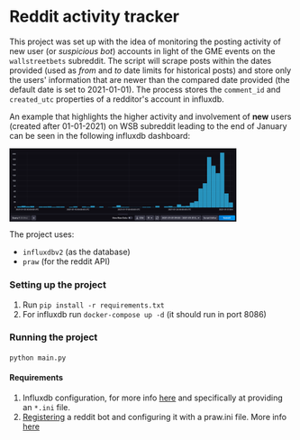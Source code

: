 # Reddit activity tracker

This project was set up with the idea of monitoring the posting activity of new user (or _suspicious bot_) accounts in light of the GME events on the `wallstreetbets` subreddit. The script will scrape posts within the dates provided (used as _from_ and _to_ date limits for historical posts) and store only the users' information that are newer than the compared date provided (the default date is set to 2021-01-01). The process stores the `comment_id` and `created_utc` properties of a redditor's account in influxdb.   

An example that highlights the higher activity and involvement of **new** users (created after 01-01-2021) on WSB subreddit leading to the end of January can be seen in the following influxdb dashboard:

<a href=""><img src="images/influxdb2-2.png" align="center" height="80%" width="80%"></a>


The project uses:
   * `influxdbv2` (as the database)
   * `praw` (for the reddit API) 


### Setting up the project

1. Run `pip install -r requirements.txt`
2. For influxdb run `docker-compose up -d` (it should run in port 8086) 


### Running the project

`python main.py` 



#### Requirements

1. Influxdb configuration, for more info [here](https://github.com/influxdata/influxdb-client-python#client-configuration) and specifically at providing an `*.ini` file.
2. [Registering](https://github.com/reddit-archive/reddit/wiki/OAuth2-Quick-Start-Example#first-steps) a reddit bot and configuring it with a praw.ini file. More info [here](https://praw.readthedocs.io/en/latest/getting_started/configuration/prawini.html)

